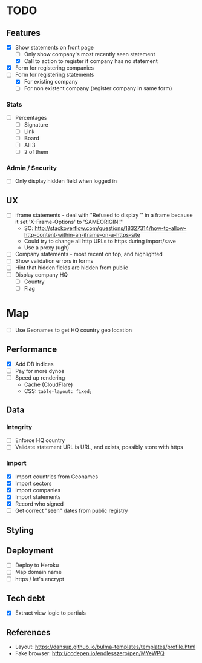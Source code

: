 # TODO

## Features

- [x] Show statements on front page
  - [ ] Only show company's most recently seen statement
  - [x] Call to action to register if company has no statement
- [x] Form for registering companies
- [ ] Form for registering statements
  - [x] For existing company
  - [ ] For non existent company (register company in same form)

### Stats
- [ ] Percentages
  - [ ] Signature
  - [ ] Link
  - [ ] Board
  - [ ] All 3
  - [ ] 2 of them

### Admin / Security
- [ ] Only display hidden field when logged in

## UX
- [ ] Iframe statements - deal with "Refused to display '<statement URL>' in a frame because it set 'X-Frame-Options' to 'SAMEORIGIN'."
  - SO: http://stackoverflow.com/questions/18327314/how-to-allow-http-content-within-an-iframe-on-a-https-site
  - Could try to change all http URLs to https during import/save
  - Use a proxy (ugh)
- [ ] Company statements - most recent on top, and highlighted
- [ ] Show validation errors in forms
- [ ] Hint that hidden fields are hidden from public
- [ ] Display company HQ
  - [ ] Country
  - [ ] Flag

# Map
- [ ] Use Geonames to get HQ country geo location

## Performance
- [x] Add DB indices
- [ ] Pay for more dynos
- [ ] Speed up rendering
  - Cache (CloudFlare)
  - CSS: `table-layout: fixed;`

## Data

### Integrity
- [ ] Enforce HQ country
- [ ] Validate statement URL is URL, and exists, possibly store with https

### Import
- [x] Import countries from Geonames
- [x] Import sectors
- [x] Import companies
- [x] Import statements
- [x] Record who signed
- [ ] Get correct "seen" dates from public registry

## Styling

## Deployment
- [ ] Deploy to Heroku
- [ ] Map domain name
- [ ] https / let's encrypt

## Tech debt
- [x] Extract view logic to partials

## References
- Layout: https://dansup.github.io/bulma-templates/templates/profile.html
- Fake browser: http://codepen.io/endlesszero/pen/MYeWPQ
